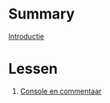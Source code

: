 # Summary

[Introductie](README.md)

# Lessen

1. [Console en commentaar](lesson/l1-console-en-data-types.md)